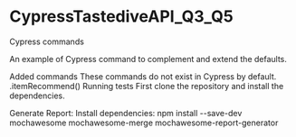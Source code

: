 # CypressTastediveAPI_Q3_Q5
Cypress commands

An example of Cypress command to complement and extend the defaults.

Added commands
These commands do not exist in Cypress by default.
.itemRecommend()
Running tests
First clone the repository and install the dependencies.

Generate Report:
Install dependencies:
npm install --save-dev mochawesome mochawesome-merge mochawesome-report-generator



